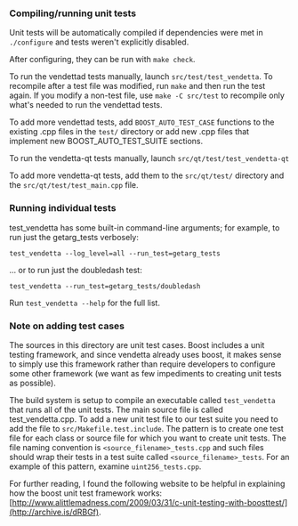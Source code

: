 ### Compiling/running unit tests

Unit tests will be automatically compiled if dependencies were met in `./configure`
and tests weren't explicitly disabled.

After configuring, they can be run with `make check`.

To run the vendettad tests manually, launch `src/test/test_vendetta`. To recompile
after a test file was modified, run `make` and then run the test again. If you
modify a non-test file, use `make -C src/test` to recompile only what's needed
to run the vendettad tests.

To add more vendettad tests, add `BOOST_AUTO_TEST_CASE` functions to the existing
.cpp files in the `test/` directory or add new .cpp files that
implement new BOOST_AUTO_TEST_SUITE sections.

To run the vendetta-qt tests manually, launch `src/qt/test/test_vendetta-qt`

To add more vendetta-qt tests, add them to the `src/qt/test/` directory and
the `src/qt/test/test_main.cpp` file.

### Running individual tests

test_vendetta has some built-in command-line arguments; for
example, to run just the getarg_tests verbosely:

    test_vendetta --log_level=all --run_test=getarg_tests

... or to run just the doubledash test:

    test_vendetta --run_test=getarg_tests/doubledash

Run `test_vendetta --help` for the full list.

### Note on adding test cases

The sources in this directory are unit test cases.  Boost includes a
unit testing framework, and since vendetta already uses boost, it makes
sense to simply use this framework rather than require developers to
configure some other framework (we want as few impediments to creating
unit tests as possible).

The build system is setup to compile an executable called `test_vendetta`
that runs all of the unit tests.  The main source file is called
test_vendetta.cpp. To add a new unit test file to our test suite you need
to add the file to `src/Makefile.test.include`. The pattern is to create
one test file for each class or source file for which you want to create
unit tests.  The file naming convention is `<source_filename>_tests.cpp`
and such files should wrap their tests in a test suite
called `<source_filename>_tests`. For an example of this pattern,
examine `uint256_tests.cpp`.

For further reading, I found the following website to be helpful in
explaining how the boost unit test framework works:
[http://www.alittlemadness.com/2009/03/31/c-unit-testing-with-boosttest/](http://archive.is/dRBGf).

